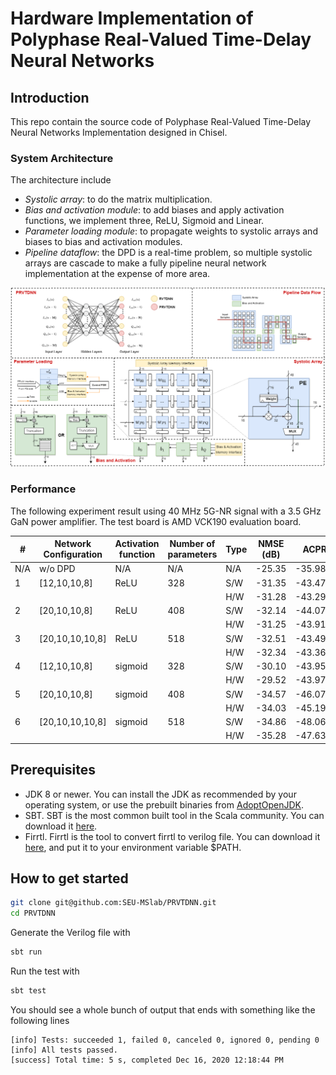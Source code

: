 Hardware Implementation of Polyphase Real-Valued Time-Delay Neural Networks
=======================

## Introduction
This repo contain the source code of Polyphase Real-Valued Time-Delay Neural Networks Implementation designed in Chisel.

### System Architecture
The architecture include 
- *Systolic array*: to do the matrix multiplication.
- *Bias and activation module*: to add biases and apply activation functions, we implement three, ReLU, Sigmoid and Linear.
- *Parameter loading module*: to propagate weights to systolic arrays and biases to bias and activation modules.
- *Pipeline dataflow*: the DPD is a real-time problem, so multiple systolic arrays are cascade to make a fully pipeline neural network implementation at the expense of more area.

<img src="images/system architecture.png" alt="The system architecture" width="800">

### Performance

The following experiment result using 40 MHz 5G-NR signal with a 3.5 GHz GaN power amplifier. The test board is AMD VCK190 evaluation board.

| #   | Network Configuration| Activation function| Number of parameters |Type | NMSE (dB)| ACPR (dBc)| DSP  | URAM | LUTs | Registers |
|-----|-----------------|---------|-----|------|--------|------------------|-----|------|------ |--------|
| N/A | w/o DPD         | N/A     | N/A | N/A  | -25.35 | -35.98/-33.91    | N/A | N/A  | N/A   | N/A    |
| 1   | [12,10,10,8]    | ReLU    | 328 | S/W  | -31.35 | -43.47/-43.78    | N/A | N/A  | N/A   | N/A    |
|     |                 |         |     | H/W  | -31.28 | -43.29/-43.28    | 300 | 0    | 9034  | 11082  |
| 2   | [20,10,10,8]    | ReLU    | 408 | S/W  | -32.14 | -44.07/-44.77    | N/A | N/A  | N/A   | N/A    |
|     |                 |         |     | H/W  | -31.25 | -43.91/-44.06    | 380 | 0    | 11327 | 13549  |
| 3   | [20,10,10,10,8] | ReLU    | 518 | S/W  | -32.51 | -43.49/-44.45    | N/A | N/A  | N/A   | N/A    |
|     |                 |         |     | H/W  | -32.34 | -43.36/-44.33    | 480 | 0    | 14281 | 16877  |
| 4   | [12,10,10,8]    | sigmoid | 328 | S/W  | -30.10 | -43.95/-44.15    | N/A | N/A  | N/A   | N/A    |
|     |                 |         |     | H/W  | -29.52 | -43.97/-44.18    | 300 | 19   | 9035  | 11334  |
| 5   | [20,10,10,8]    | sigmoid | 408 | S/W  | -34.57 | -46.07/-46.58    | N/A | N/A  | N/A   | N/A    |
|     |                 |         |     | H/W  | -34.03 | -45.19/-46.07    | 380 | 19   | 11328 | 13787  |
| 6   | [20,10,10,10,8] | sigmoid | 518 | S/W  | -34.86 | -48.06/-48.38    | N/A | N/A  | N/A   | N/A    |
|     |                 |         |     | H/W  | -35.28 | -47.63/-47.89    | 480 | 29   | 14313 | 16830  |


## Prerequisites
* JDK 8 or newer. You can install the JDK as recommended by your operating system, or use the prebuilt binaries from [AdoptOpenJDK](https://adoptopenjdk.net/).
* SBT.  SBT is the most common built tool in the Scala community. You can download it [here](https://www.scala-sbt.org/download.html).  
* Firrtl. Firrtl is the tool to convert firrtl to verilog file. You can download it [here](https://github.com/llvm/circt/releases), and put it to your environment variable $PATH.

## How to get started
```sh
git clone git@github.com:SEU-MSlab/PRVTDNN.git
cd PRVTDNN
```
Generate the Verilog file with 
```sh
sbt run
```
Run the test with
```sh
sbt test
```

You should see a whole bunch of output that ends with something like the following lines
```
[info] Tests: succeeded 1, failed 0, canceled 0, ignored 0, pending 0
[info] All tests passed.
[success] Total time: 5 s, completed Dec 16, 2020 12:18:44 PM
```

